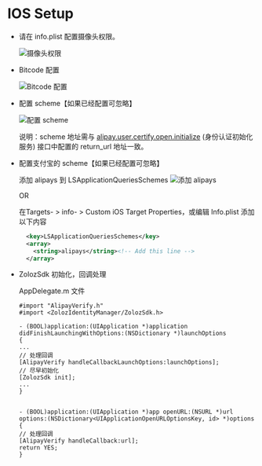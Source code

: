 # IOS Setup
- 请在 info.plist 配置摄像头权限。

  ![摄像头权限](https://intranetproxy.alipay.com/skylark/lark/0/2018/png/127698/1545882074426-a619bd34-600c-4543-898d-7a4d62994205.png?x-oss-process=image%2Fresize%2Cw_738)


- Bitcode 配置

  ![Bitcode 配置](https://intranetproxy.alipay.com/skylark/lark/0/2019/png/127698/1548667642311-e7ea55fb-5edd-4815-9b0f-dc10dabcf7cc.png?x-oss-process=image%2Fresize%2Cw_738)


[comment]: <> (- 添加系统库)

[comment]: <> (  ![添加系统库]&#40;https://intranetproxy.alipay.com/skylark/lark/0/2019/png/127698/1568604710315-3b21d8a7-3e51-4128-9334-f02ea66e6077.png?x-oss-process=image%2Fresize%2Cw_1500&#41;)


- 配置 scheme【如果已经配置可忽略】

  ![配置 scheme](https://intranetproxy.alipay.com/skylark/lark/0/2020/png/1347/1592448422576-0bb8e7ce-573a-4058-9f04-adecdf7f7db6.png?x-oss-process=image%2Fresize%2Cw_1500)

  说明：scheme 地址需与 [alipay.user.certify.open.initialize](https://opendocs.alipay.com/open/02ahjy) (身份认证初始化服务) 接口中配置的 return_url 地址一致。


- 配置支付宝的 scheme【如果已经配置可忽略】

  添加 alipays 到 LSApplicationQueriesSchemes
  ![添加 alipays ](https://intranetproxy.alipay.com/skylark/lark/0/2020/png/1347/1592448496440-1168e00b-3600-4c29-8c91-490559fe7b8b.png?x-oss-process=image%2Fresize%2Cw_1500)

  OR

  在Targets- > info- > Custom iOS Target Properties，或编辑 Info.plist 添加以下内容
  ```xml
    <key>LSApplicationQueriesSchemes</key>
    <array>
      <string>alipays</string><!-- Add this line -->
    </array>
  ```
- ZolozSdk 初始化，回调处理

  AppDelegate.m 文件
  ``` objc
  #import "AlipayVerify.h"
  #import <ZolozIdentityManager/ZolozSdk.h>
  
  - (BOOL)application:(UIApplication *)application didFinishLaunchingWithOptions:(NSDictionary *)launchOptions
  {
  ...
  // 处理回调
  [AlipayVerify handleCallbackLaunchOptions:launchOptions];
  // 尽早初始化
  [ZolozSdk init];
  ...
  }
  
  
  - (BOOL)application:(UIApplication *)app openURL:(NSURL *)url options:(NSDictionary<UIApplicationOpenURLOptionsKey, id> *)options
  {
  // 处理回调
  [AlipayVerify handleCallback:url];
  return YES;
  }
  ```
